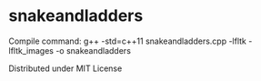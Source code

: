 # snakeandladders
Compile command: g++ -std=c++11 snakeandladders.cpp -lfltk -lfltk_images -o snakeandladders

Distributed under MIT License
